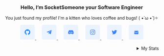 <div align="center">
  <h3>Hello, I’m SocketSomeone your Software Engineer</h3>

  <p>
       You just found my profile! I'm a kitten who loves coffee and bugs! ( •̀ ω •́ )✧
  </p>

  <a href="https://github.com/SocketSomeone">
    <picture>
       <source media="(prefers-color-scheme: dark)" srcset="./assets/dark/github.png">
       <img src="assets/light/github.png">
    </picture>
  </a>
  &emsp;
  <a href="https://t.me/socketsomeone">
    <picture>
       <source media="(prefers-color-scheme: dark)" srcset="./assets/dark/telegram.png">
       <img src="assets/light/telegram.png">
    </picture>
  </a> 
  &emsp;
  <a href="https://discord.com/users/235413185639874561">
    <picture>
       <source media="(prefers-color-scheme: dark)" srcset="./assets/dark/discord.png">
       <img src="assets/light/discord.png">
    </picture>
  </a> 
  &emsp;
  <a href="https://instagram.com/socketsomeone">
    <picture>
       <source media="(prefers-color-scheme: dark)" srcset="./assets/dark/instagram.png">
       <img src="assets/light/instagram.png">
    </picture>
  </a>
  &emsp;
  <a href="https://twitter.com/SocketSomeone">
    <picture>
       <source media="(prefers-color-scheme: dark)" srcset="./assets/dark/twitter.png">
       <img src="assets/light/twitter.png">
    </picture>
  </a> 
  &emsp;
  <a href="mailto:socket.someone@gmail.com">
    <picture>
       <source media="(prefers-color-scheme: dark)" srcset="./assets/dark/email.png">
       <img src="assets/light/email.png">
    </picture>
  </a>
</div>

<br/>

<details align="right">
  <summary>My Stats</summary>
  <a width="50%" align="right" href="https://wakatime.com/@SocketSomeone" target="_blank">
    <picture>
       <source media="(prefers-color-scheme: dark)" srcset="https://github-readme-stats.vercel.app/api/wakatime?username=SocketSomeone&theme=transparent&hide_border=true&border_radius=5px&icon_color=58a6ff&show_icons=true&custom_title=Weekly%20Stats">
       <img src="https://github-readme-stats.vercel.app/api/wakatime?username=SocketSomeone&hide_border=true&border_radius=5px&icon_color=58a6ff&show_icons=true&custom_title=Weekly%20Stats">
    </picture>
  <a/>
  <br/>
  <img align="right" src="https://komarev.com/ghpvc/?username=SocketSomeone&label=💖" alt="Profile Views"/>
</details>
